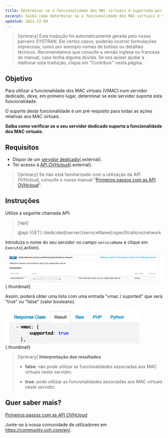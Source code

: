 ```yaml
---
title: Determinar se a funcionalidade dos MAC virtuais é suportada por um servidor dedicado
excerpt: Saiba como determinar se a funcionalidade dos MAC virtuais é suportada por um servidor dedicado através da API OVHcloud
updated: 2021-12-09
---
```


> [!primary]
> Esta tradução foi automaticamente gerada pelo nosso parceiro SYSTRAN. Em certos casos, poderão ocorrer formulações imprecisas, como por exemplo nomes de botões ou detalhes técnicos. Recomendamos que consulte a versão inglesa ou francesa do manual, caso tenha alguma dúvida. Se nos quiser ajudar a melhorar esta tradução, clique em “Contribuir” nesta página.
>


## Objetivo

Para utilizar a funcionalidade dos MAC virtuais (VMAC) num servidor dedicado, deve, em primeiro lugar, determinar se este servidor suporte esta funcionalidade.

O suporte desta funcionalidade é um pré-requisito para todas as ações relativas aos MAC virtuais.

**Saiba como verificar se o seu servidor dedicado suporta a funcionalidade dos MAC virtuais.**

## Requisitos

- Dispor de um [servidor dedicado](https://www.ovhcloud.com/pt/bare-metal/){.external}.
- Ter acesso à [API OVHcloud](https://api.ovh.com/){.external}.

> [!primary]
> Se não está familiarizado com a utilização da API OVHcloud, consulte o nosso manual "[Primeiros passos com as API OVHcloud](/pages/manage_and_operate/api/first-steps)".

## Instruções

Utilize a seguinte chamada API:

> [!api]
>
> @api {GET} /dedicated/server/{serviceName}/specifications/network
>

Introduza o nome do seu servidor no campo `serviceName` e clique em `Execute`{.action}.

![SVMAC](images/support_virtual_mac_02.png){.thumbnail}

Assim, poderá obter uma lista com uma entrada "vmac / suported" que será "true" ou "false" (valor booleano).

![SVMAC](images/support_virtual_mac_04.png){.thumbnail}

> [!primary]
> **Interpretação dos resultados**
>
> - **false**: não pode utilizar as funcionalidades associadas aos MAC virtuais neste servidor.
>
> - **true**: pode utilizar as funcionalidades associadas aos MAC virtuais neste servidor.
>

## Quer saber mais?

[Primeiros passos com as API OVHcloud](/pages/manage_and_operate/api/first-steps)

Junte-se à nossa comunidade de utilizadores em <https://community.ovh.com/en/>.